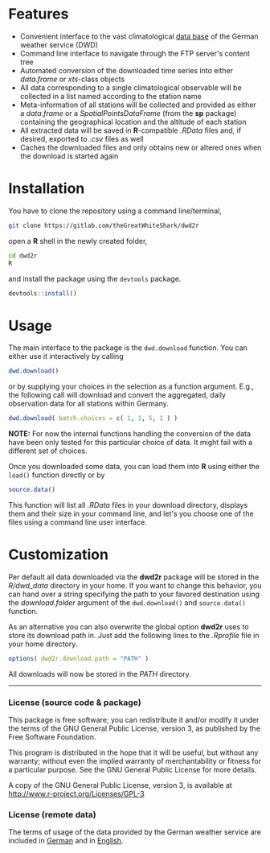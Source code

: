 # Features

- Convenient interface to the vast climatological [data
  base](ftp://ftp-cdc.dwd.de/pub/CDC/) of the German weather service
  (DWD)
- Command line interface to navigate through the FTP server's content
  tree
- Automated conversion of the downloaded time series into either
  _data.frame_ or _xts_-class objects
- All data corresponding to a single climatological observable
  will be collected in a list named according to the station name
- Meta-information of all stations will be collected and provided as
  either a _data.frame_ or a _SpatialPointsDataFrame_ (from the **sp**
  package) containing the geographical location and the altitude of each
  station
- All extracted data will be saved in **R**-compatible _.RData_ files
  and, if desired, exported to _.csv_ files as well
- Caches the downloaded files and only obtains new or altered ones
  when the download is started again
  
# Installation

You have to clone the repository using a command line/terminal,

``` bash
git clone https://gitlab.com/theGreatWhiteShark/dwd2r
```

open a **R** shell in the newly created folder,

``` bash
cd dwd2r
R
```

and install the package using the `devtools` package.

``` R
devtools::install()
```

# Usage

The main interface to the package is the `dwd.download` function. You
can either use it interactively by calling 

``` R
dwd.download()
```

or by supplying your choices in the selection as a function
argument. E.g., the following call will download and convert the
aggregated, daily observation data for all stations within Germany.

``` R
dwd.download( batch.choices = c( 1, 1, 5, 1 ) )
```

**NOTE:** For now the internal functions handling the conversion of
the data have been only tested for this particular choice of data. It
might fail with a different set of choices.

Once you downloaded some data, you can load them into **R** using
either the `load()` function directly or by

``` R
source.data()
```

This function will list all _.RData_ files in your download directory,
displays them and their size in your command line, and let's you
choose one of the files using a command line user interface.


# Customization

Per default all data downloaded via the **dwd2r** package will be
stored in the *R/dwd_data* directory in your home. If you want to
change this behavior, you can hand over a string specifying the
path to your favored destination using the _download.folder_ argument
of the `dwd.download()` and `source.data()` function. 

As an alternative you can also overwrite the global option **dwd2r**
uses to store its download path in. Just add the following lines to
the _.Rprofile_ file in your home directory.

``` R
options( dwd2r.download.path = "PATH" )
```

All downloads will now be stored in the _PATH_ directory.

---

### License (source code & package)

This package is free software; you can redistribute it and/or modify it
under the terms of the GNU General Public License, version 3, as
published by the Free Software Foundation.

This program is distributed in the hope that it will be useful, but
without any warranty; without even the implied warranty of
merchantability or fitness for a particular purpose.  See the GNU
General Public License for more details.

A copy of the GNU General Public License, version 3, is available at
<http://www.r-project.org/Licenses/GPL-3>

### License (remote data)

The terms of usage of the data provided by the German weather service
are included in [German](inst/res/Nutzungsbedingungen_German.txt) and in
[English](inst/res/Terms_of_use.txt).
